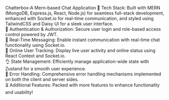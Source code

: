 Chatterbox-A Mern-based Chat Application
🌟 Tech Stack: Built with MERN (MongoDB, Express.js, React, Node.js) for seamless full-stack development, enhanced with Socket.io for real-time communication, and styled using TailwindCSS and Daisy UI for a sleek user interface. <br>
🎃 Authentication & Authorization: Secure user login and role-based access control powered by JWT.<br>
👾 Real-Time Messaging: Enable instant communication with real-time chat functionality using Socket.io.<br>
🚀 Online User Tracking: Display live user activity and online status using React Context and Socket.io.<br>
👌 State Management: Efficiently manage application-wide state with Zustand for a smooth user experience.<br>
🐞 Error Handling: Comprehensive error handling mechanisms implemented on both the client and server sides.<br>
⏳ Additional Features: Packed with more features to enhance functionality and usability!<br>






